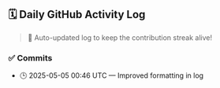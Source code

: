 ## 🗓️ Daily GitHub Activity Log

> 🤖 Auto-updated log to keep the contribution streak alive!

### ✅ Commits

- 🕒 2025-05-05 00:46 UTC — Improved formatting in log

